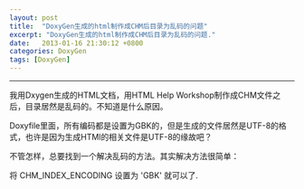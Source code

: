 ```yaml
---
layout: post
title:  "DoxyGen生成的html制作成CHM后目录为乱码的问题"
excerpt: "DoxyGen生成的html制作成CHM后目录为乱码的问题."
date:   2013-01-16 21:30:12 +0800
categories: DoxyGen
tags: [DoxyGen]
---
```

---

我用Dxygen生成的HTML文档，用HTML Help Workshop制作成CHM文件之后，目录居然是乱码的。不知道是什么原因。

Doxyfile里面，所有编码都是设置为GBK的，但是生成的文件居然是UTF-8的格式，也许是因为生成HTMl的相关文件是UTF-8的缘故吧？

不管怎样，总要找到一个解决乱码的方法。其实解决方法很简单：

将 CHM_INDEX_ENCODING 设置为 'GBK' 就可以了.
